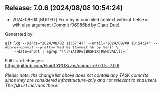 ## Release: 7.0.6 (2024/08/08 10:54:24)

* 2024-08-08 [BUGFIX] Fix v:try in compiled context without f:else or with else argument (Commit f06986bd by Claus Due)

Generated by:

```
git log --since="2024/08/02 11:37:47" --until="2024/08/08 10:54:24" --abbrev-commit --pretty='%ad %s (Commit %h by %an)' \
    --date=short | egrep '(\[FEATURE|BUGFIX|REMOVAL\])+'`
```

Full list of changes: https://github.com/FluidTYPO3/vhs/compare/7.0.5...7.0.6

*Please note: the change list above does not contain any TASK commits since they are considered 
infrastructure-only and not relevant to end users. The full list includes these!*

